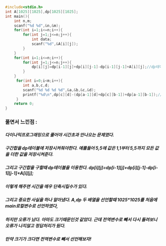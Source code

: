 ```cpp
#include<stdio.h>
int A[1025][1025],dp[1025][1025];
int main(){
	int n,m;
	scanf("%d %d",&n,&m);
	for(int i=1;i<=n;i++){
		for(int j=1;j<=n;j++){
			int data;
			scanf("%d",&A[i][j]);
		}
	}
	for(int i=1;i<=n;i++){
		for(int j=1;j<=n;j++){
			dp[i][j]=dp[i-1][j]+dp[i][j-1]-dp[i-1][j-1]+A[i][j];//dp테이블에 1,1부터 i,j까지의 구간합 저장해주기
		}
	}
	 for(int i=0;i<m;i++){
	 	int a,b,c,d;
	 	scanf("%d %d %d %d",&a,&b,&c,&d);
	 	printf("%d\n",dp[c][d]-(dp[a-1][d]+dp[c][b-1])+dp[a-1][b-1]);//a,b 부터 c,d까지 구간합 dp배열을 이용해서 구하기
	 }
	return 0;
}
```
### 풀면서 느낀점 :
##### 다이나믹프로그래밍으로 풀어야 시간초과 안나오는 문제였다.
##### 구간합을 dp테이블에 저장시켜줘야한다. 예를들어 5,5에 값은 1,1부터 5,5까지 모든 값을 더한 값을 저장시켜준다.
##### 그리고 구간합을 구할때 dp테이블을 이용한다. dp[i][j]=dp[i-1][j]+dp[i][j-1]-dp[i-1][j-1]+A[i][j];
##### 이렇게 해주면 시간을 매우 단축시킬수가 있다.

##### 그리고 중요한 사실을 하나 알아냈다. A,dp 두 배열을 선언할때 1025*1025를 처음에 main로컬변수로 선언하였다,
##### 하지만 오류가 났다. 아마도 크기때문인것 같았다. 근데 전역변수로 빼서 다시 돌려보니 오류가 나지않고 정답처리가 됬다.
##### 만약 크기가 크다면 전역변수로 빼서 선언해보자!
